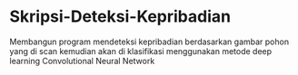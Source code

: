 # Skripsi-Deteksi-Kepribadian

Membangun program mendeteksi kepribadian berdasarkan gambar pohon yang di scan kemudian akan di klasifikasi menggunakan metode deep learning Convolutional Neural Network


